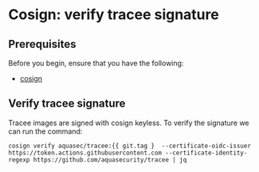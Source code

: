 # Cosign: verify tracee signature


## Prerequisites

Before you begin, ensure that you have the following:

- [cosign](https://docs.sigstore.dev/cosign/installation/)

## Verify tracee signature

Tracee images are signed with cosign keyless. To verify the signature we can run the command:

```console
cosign verify aquasec/tracee:{{ git.tag }  --certificate-oidc-issuer https://token.actions.githubusercontent.com --certificate-identity-regexp https://github.com/aquasecurity/tracee | jq
```
